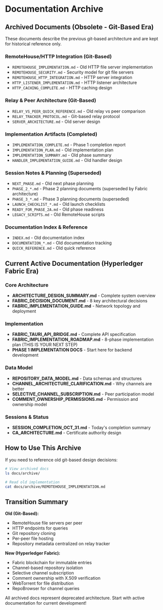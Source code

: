 # Documentation Archive

## Archived Documents (Obsolete - Git-Based Era)

These documents describe the previous git-based architecture and are kept for historical reference only.

### RemoteHouse/HTTP Integration (Git-Based)
- `REMOTEHOUSE_IMPLEMENTATION.md` - Old HTTP file server implementation
- `REMOTEHOUSE_SECURITY.md` - Security model for git file servers
- `REMOTEHOUSE_HTTP_INTEGRATION.md` - HTTP server integration
- `HTTP_LISTENER_IMPLEMENTATION.md` - HTTP listener architecture
- `HTTP_CACHING_COMPLETE.md` - HTTP caching design

### Relay & Peer Architecture (Git-Based)
- `RELAY_VS_PEER_QUICK_REFERENCE.md` - Old relay vs peer comparison
- `RELAY_TRACKER_PROTOCOL.md` - Git-based relay protocol
- `SERVER_ARCHITECTURE.md` - Old server design

### Implementation Artifacts (Completed)
- `IMPLEMENTATION_COMPLETE.md` - Phase 1 completion report
- `IMPLEMENTATION_PLAN.md` - Old implementation plan
- `IMPLEMENTATION_SUMMARY.md` - Old phase summary
- `HANDLER_IMPLEMENTATION_GUIDE.md` - Old handler design

### Session Notes & Planning (Superseded)
- `NEXT_PHASE.md` - Old next phase planning
- `PHASE_2_*.md` - Phase 2 planning documents (superseded by Fabric architecture)
- `PHASE_3_*.md` - Phase 3 planning documents (superseded)
- `LAUNCH_CHECKLIST_*.md` - Old launch checklists
- `READY_FOR_PHASE_2A.md` - Old phase readiness
- `LEGACY_SCRIPTS.md` - Old RemoteHouse scripts

### Documentation Index & Reference
- `INDEX.md` - Old documentation index
- `DOCUMENTATION_*.md` - Old documentation tracking
- `QUICK_REFERENCE.md` - Old quick reference

## Current Active Documentation (Hyperledger Fabric Era)

### Core Architecture
- **ARCHITECTURE_DESIGN_SUMMARY.md** - Complete system overview
- **FABRIC_DECISION_DOCUMENT.md** - 8 key architectural decisions
- **FABRIC_IMPLEMENTATION_GUIDE.md** - Network topology and deployment

### Implementation
- **FABRIC_TAURI_API_BRIDGE.md** - Complete API specification
- **FABRIC_IMPLEMENTATION_ROADMAP.md** - 8-phase implementation plan (THIS IS YOUR NEXT STEP)
- **PHASE 1 IMPLEMENTATION DOCS** - Start here for backend development

### Data Model
- **REPOSITORY_DATA_MODEL.md** - Data schemas and structures
- **CHANNEL_ARCHITECTURE_CLARIFICATION.md** - Why channels are better
- **SELECTIVE_CHANNEL_SUBSCRIPTION.md** - Peer participation model
- **COMMENT_OWNERSHIP_PERMISSIONS.md** - Permission and ownership model

### Sessions & Status
- **SESSION_COMPLETION_OCT_31.md** - Today's completion summary
- **CA_ARCHITECTURE.md** - Certificate authority design

## How to Use This Archive

If you need to reference old git-based design decisions:
```bash
# View archived docs
ls docs/archive/

# Read old implementation
cat docs/archive/REMOTEHOUSE_IMPLEMENTATION.md
```

## Transition Summary

**Old (Git-Based):**
- RemoteHouse file servers per peer
- HTTP endpoints for queries
- Git repository cloning
- Per-peer file hosting
- Repository metadata centralized on relay tracker

**New (Hyperledger Fabric):**
- Fabric blockchain for immutable entries
- Channel-based repository isolation
- Selective channel subscription
- Comment ownership with X.509 verification
- WebTorrent for file distribution
- RepoBrowser for channel queries

All archived docs represent deprecated architecture. Start with active documentation for current development!
